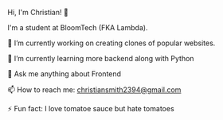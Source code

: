 Hi, I'm Christian! 👋

I'm a student at BloomTech (FKA Lambda).

🔭 I’m currently working on creating clones of popular websites.

🌱 I’m currently learning more backend along with Python

💬 Ask me anything about Frontend

📫 How to reach me: christiansmith2394@gmail.com

⚡ Fun fact: I love tomatoe sauce but hate tomatoes


